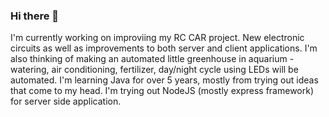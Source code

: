 ### Hi there 👋
I'm currently working on improviing my RC CAR project. New electronic circuits as well as improvements to both server and client applications. I'm also thinking of making an automated little greenhouse in aquarium - watering, air conditioning, fertilizer, day/night cycle using LEDs will be automated.
I'm learning Java for over 5 years, mostly from trying out ideas that come to my head. I'm trying out NodeJS (mostly express framework) for server side application. 

<!--
**grzekozl/grzekozl** is a ✨ _special_ ✨ repository because its `README.md` (this file) appears on your GitHub profile.

Here are some ideas to get you started:

- 🔭 I’m currently working on ...
- 🌱 I’m currently learning ...
- 👯 I’m looking to collaborate on ...
- 🤔 I’m looking for help with ...
- 💬 Ask me about ...
- 📫 How to reach me: ...
- 😄 Pronouns: ...
- ⚡ Fun fact: ...
-->
